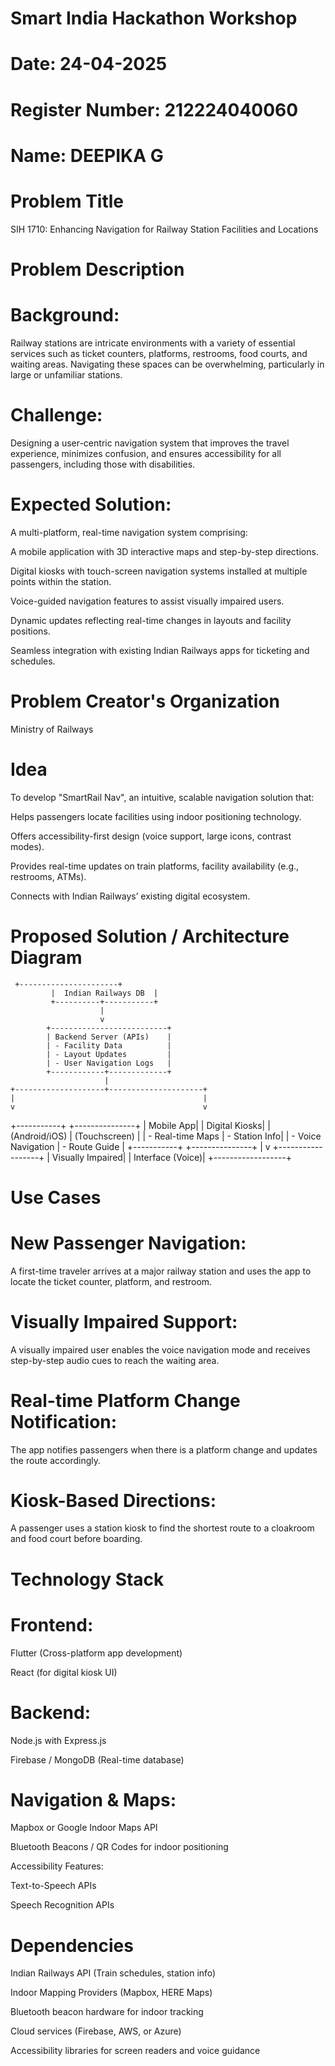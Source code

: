 # Smart India Hackathon Workshop

# Date: 24-04-2025

# Register Number: 212224040060

# Name: DEEPIKA G

# Problem Title

SIH 1710: Enhancing Navigation for Railway Station Facilities and Locations

# Problem Description

# Background:

Railway stations are intricate environments with a variety of essential services such as ticket counters, platforms, restrooms, food courts, and waiting areas. Navigating these spaces can be overwhelming, particularly in large or unfamiliar stations.

# Challenge:

Designing a user-centric navigation system that improves the travel experience, minimizes confusion, and ensures accessibility for all passengers, including those with disabilities.

# Expected Solution:

A multi-platform, real-time navigation system comprising:

A mobile application with 3D interactive maps and step-by-step directions.

Digital kiosks with touch-screen navigation systems installed at multiple points within the station.

Voice-guided navigation features to assist visually impaired users.

Dynamic updates reflecting real-time changes in layouts and facility positions.

Seamless integration with existing Indian Railways apps for ticketing and schedules.

# Problem Creator's Organization

Ministry of Railways

# Idea

To develop "SmartRail Nav", an intuitive, scalable navigation solution that:

Helps passengers locate facilities using indoor positioning technology.

Offers accessibility-first design (voice support, large icons, contrast modes).

Provides real-time updates on train platforms, facility availability (e.g., restrooms, ATMs).

Connects with Indian Railways’ existing digital ecosystem.

# Proposed Solution / Architecture Diagram

     +----------------------+
             |  Indian Railways DB  |
             +----------+-----------+
                        |
                        v
            +--------------------------+
            | Backend Server (APIs)    |
            | - Facility Data          |
            | - Layout Updates         |
            | - User Navigation Logs   |
            +------------+-------------+
                         |
    +--------------------+---------------------+
    |                                          |
    v                                          v
+-----------+                          +---------------+
| Mobile App|                          | Digital Kiosks|
| (Android/iOS)                        | (Touchscreen) |
| - Real-time Maps                     | - Station Info|
| - Voice Navigation                   | - Route Guide |
+-----------+                          +---------------+
         |
         v
+------------------+
| Visually Impaired|
| Interface (Voice)|
+------------------+

# Use Cases
# New Passenger Navigation:

A first-time traveler arrives at a major railway station and uses the app to locate the ticket counter, platform, and restroom.

# Visually Impaired Support:

A visually impaired user enables the voice navigation mode and receives step-by-step audio cues to reach the waiting area.

# Real-time Platform Change Notification:

The app notifies passengers when there is a platform change and updates the route accordingly.

# Kiosk-Based Directions:

A passenger uses a station kiosk to find the shortest route to a cloakroom and food court before boarding.

# Technology Stack
# Frontend:

Flutter (Cross-platform app development)

React (for digital kiosk UI)

# Backend:

Node.js with Express.js

Firebase / MongoDB (Real-time database)

# Navigation & Maps:

Mapbox or Google Indoor Maps API

Bluetooth Beacons / QR Codes for indoor positioning

Accessibility Features:

Text-to-Speech APIs

Speech Recognition APIs

# Dependencies

Indian Railways API (Train schedules, station info)

Indoor Mapping Providers (Mapbox, HERE Maps)

Bluetooth beacon hardware for indoor tracking

Cloud services (Firebase, AWS, or Azure)

Accessibility libraries for screen readers and voice guidance

